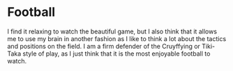 # Football

I find it relaxing to watch the beautiful game, but I also think that it allows me to use my brain in another fashion as I like to think a lot about the tactics and positions on the field. I am a firm defender of the Cruyffying or Tiki-Taka style of play, as I just think that it is the most enjoyable football to watch.